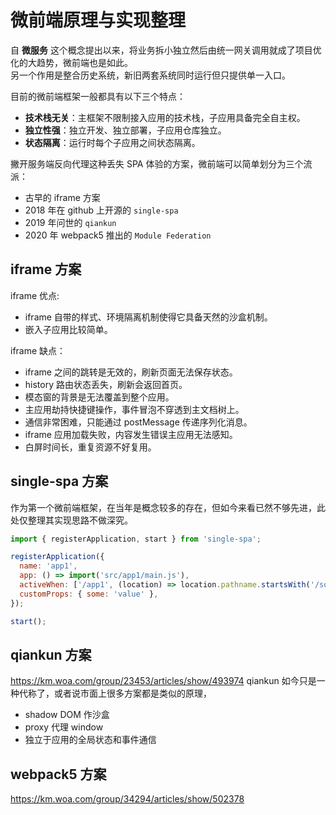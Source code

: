 # 微前端原理与实现整理

自 **微服务** 这个概念提出以来，将业务拆小独立然后由统一网关调用就成了项目优化的大趋势，微前端也是如此。<br />
另一个作用是整合历史系统，新旧两套系统同时运行但只提供单一入口。

目前的微前端框架一般都具有以下三个特点：

- **技术栈无关**：主框架不限制接入应用的技术栈，子应用具备完全自主权。
- **独立性强**：独立开发、独立部署，子应用仓库独立。
- **状态隔离**：运行时每个子应用之间状态隔离。

撇开服务端反向代理这种丢失 SPA 体验的方案，微前端可以简单划分为三个流派：

- 古早的 iframe 方案
- 2018 年在 github 上开源的 `single-spa`
- 2019 年问世的 `qiankun`
- 2020 年 webpack5 推出的 `Module Federation`

## iframe 方案

iframe 优点:

- iframe 自带的样式、环境隔离机制使得它具备天然的沙盒机制。
- 嵌入子应用比较简单。

iframe 缺点：

- iframe 之间的跳转是无效的，刷新页面无法保存状态。
- history 路由状态丢失，刷新会返回首页。
- 模态窗的背景是无法覆盖到整个应用。
- 主应用劫持快捷键操作，事件冒泡不穿透到主文档树上。
- 通信非常困难，只能通过 postMessage 传递序列化消息。
- iframe 应用加载失败，内容发生错误主应用无法感知。
- 白屏时间长，重复资源不好复用。

## single-spa 方案

作为第一个微前端框架，在当年是概念较多的存在，但如今来看已然不够先进，此处仅整理其实现思路不做深究。

```js
import { registerApplication, start } from 'single-spa';

registerApplication({
  name: 'app1',
  app: () => import('src/app1/main.js'),
  activeWhen: ['/app1', (location) => location.pathname.startsWith('/some/other/path')],
  customProps: { some: 'value' },
});

start();
```

## qiankun 方案

https://km.woa.com/group/23453/articles/show/493974
qiankun 如今只是一种代称了，或者说市面上很多方案都是类似的原理，

- shadow DOM 作沙盒
- proxy 代理 window
- 独立于应用的全局状态和事件通信

## webpack5 方案

https://km.woa.com/group/34294/articles/show/502378
